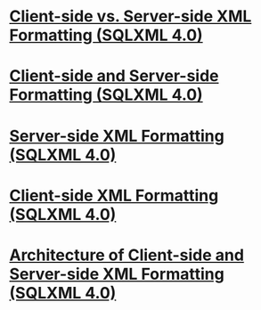 # [Client-side vs. Server-side XML Formatting (SQLXML 4.0)](client-side-vs-server-side-xml-formatting-sqlxml-4-0.md)
# [Client-side and Server-side Formatting (SQLXML 4.0)](client-side-and-server-side-formatting-sqlxml-4-0.md)
# [Server-side XML Formatting (SQLXML 4.0)](server-side-xml-formatting-sqlxml-4-0.md)
# [Client-side XML Formatting (SQLXML 4.0)](client-side-xml-formatting-sqlxml-4-0.md)
# [Architecture of Client-side and Server-side XML Formatting (SQLXML 4.0)](architecture-of-client-side-and-server-side-xml-formatting-sqlxml-4-0.md)
